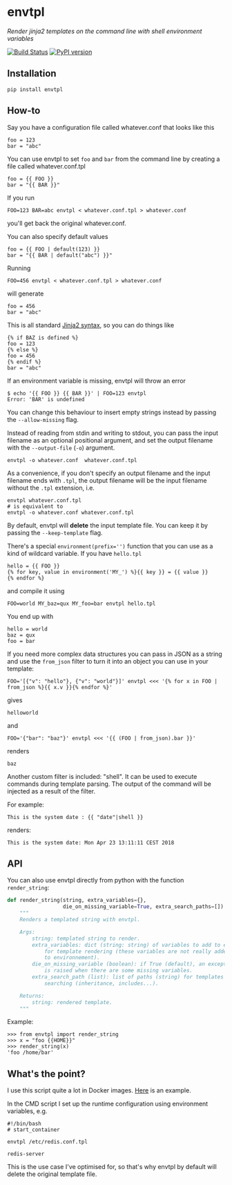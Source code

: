 envtpl
======

_Render jinja2 templates on the command line with shell environment variables_

[![Build Status](https://travis-ci.org/andreasjansson/envtpl.svg?branch=master)](https://travis-ci.org/andreasjansson/envtpl)
[![PyPI version](https://badge.fury.io/py/envtpl.svg)](https://badge.fury.io/py/envtpl)

Installation
------------

    pip install envtpl

How-to
------

Say you have a configuration file called whatever.conf that looks like this

    foo = 123
    bar = "abc"

You can use envtpl to set `foo` and `bar` from the command line by creating a file called whatever.conf.tpl

    foo = {{ FOO }}
    bar = "{{ BAR }}"

If you run

    FOO=123 BAR=abc envtpl < whatever.conf.tpl > whatever.conf

you'll get back the original whatever.conf.

You can also specify default values

    foo = {{ FOO | default(123) }}
    bar = "{{ BAR | default("abc") }}"

Running

    FOO=456 envtpl < whatever.conf.tpl > whatever.conf

will generate

    foo = 456
    bar = "abc"

This is all standard [Jinja2 syntax](http://jinja.pocoo.org/docs/templates/), so you can do things like

    {% if BAZ is defined %}
    foo = 123
    {% else %}
    foo = 456
    {% endif %}
    bar = "abc"

If an environment variable is missing, envtpl will throw an error

    $ echo '{{ FOO }} {{ BAR }}' | FOO=123 envtpl
    Error: 'BAR' is undefined

You can change this behaviour to insert empty strings instead by passing the `--allow-missing` flag.

Instead of reading from stdin and writing to stdout, you can pass the input filename as an optional positional argument,
and set the output filename with the `--output-file` (`-o`) argument.

    envtpl -o whatever.conf  whatever.conf.tpl

As a convenience, if you don't specify an output filename and the input filename ends with `.tpl`, the output filename will be the input filename without the `.tpl` extension, i.e.

    envtpl whatever.conf.tpl
    # is equivalent to
    envtpl -o whatever.conf whatever.conf.tpl

By default, envtpl will **delete** the input template file. You can keep it by passing the `--keep-template` flag.

There's a special `environment(prefix='')` function that you can use as a kind of wildcard variable. If you have `hello.tpl`

    hello = {{ FOO }}
    {% for key, value in environment('MY_') %}{{ key }} = {{ value }}
    {% endfor %}

and compile it using

    FOO=world MY_baz=qux MY_foo=bar envtpl hello.tpl

You end up with

    hello = world
    baz = qux
    foo = bar

If you need more complex data structures you can pass in JSON as a string and use the `from_json` filter to turn it into an object you can use in your template:

    FOO='[{"v": "hello"}, {"v": "world"}]' envtpl <<< '{% for x in FOO | from_json %}{{ x.v }}{% endfor %}'

gives

    helloworld

and

    FOO='{"bar": "baz"}' envtpl <<< '{{ (FOO | from_json).bar }}'

renders

    baz

Another custom filter is included: "shell". It can be used to execute commands
during template parsing. The output of the command will be injected as a result
of the filter.

For example:

    This is the system date : {{ "date"|shell }}

renders:

    This is the system date: Mon Apr 23 13:11:11 CEST 2018

API
---

You can also use envtpl directly from python with the function `render_string`:

```python
def render_string(string, extra_variables={},
                  die_on_missing_variable=True, extra_search_paths=[]):
    """
    Renders a templated string with envtpl.

    Args:
        string: templated string to render.
        extra_variables: dict (string: string) of variables to add to env
            for template rendering (these variables are not really added
            to environnement).
        die_on_missing_variable (boolean): if True (default), an exception
            is raised when there are some missing variables.
        extra_search_path (list): list of paths (string) for templates
            searching (inheritance, includes...).

    Returns:
        string: rendered template.
    """
```

Example:

    >>> from envtpl import render_string
    >>> x = "foo {{HOME}}"
    >>> render_string(x)
    'foo /home/bar'


What's the point?
-----------------

I use this script quite a lot in Docker images. [Here](https://github.com/andreasjansson/docker-redis) is an example.

In the CMD script I set up the runtime configuration using environment variables, e.g.

    #!/bin/bash
    # start_container

    envtpl /etc/redis.conf.tpl

    redis-server

This is the use case I've optimised for, so that's why envtpl by default will delete the original template file.
